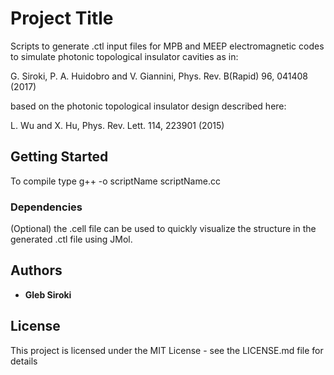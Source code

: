 # Project Title

Scripts to generate .ctl input files for MPB and MEEP electromagnetic codes to simulate
photonic topological insulator cavities as in:

G. Siroki, P. A. Huidobro and V. Giannini, Phys. Rev. B(Rapid) 96, 041408 (2017) 

based on the photonic topological insulator design described here:

L. Wu and X. Hu, Phys. Rev. Lett. 114, 223901 (2015)


## Getting Started

To compile type g++ -o scriptName scriptName.cc

### Dependencies

(Optional) the .cell file can be used to quickly visualize the structure in the generated .ctl
file using JMol.

## Authors

* **Gleb Siroki**

## License

This project is licensed under the MIT License - see the LICENSE.md file for details
